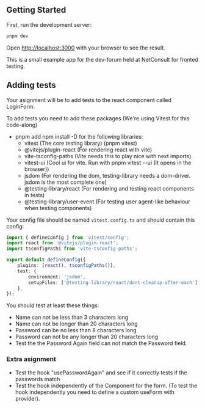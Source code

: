 ## Getting Started

First, run the development server:

```bash
pnpm dev
```

Open [http://localhost:3000](http://localhost:3000) with your browser to see the result.

This is a small example app for the dev-forum held at NetConsult for fronted testing.

## Adding tests

Your asignment will be to add tests to the react component called LoginForm.

To add tests you need to add these packages (We're using Vitest for this code-along)
- pnpm add npm install -D for the following libraries: 
    - vitest (The core testing library) (pnpm vitest)
    - @vitejs/plugin-react (For rendering react with vite)
    - vite-tsconfig-paths (Vite needs this to play nice with next imports)
    - vitest-ui (Cool ui for vite. Run with pnpm vitest --ui (It opens in the browser))
    - jsdom (For rendering the dom, testing-library needs a dom-driver. jsdom is the most complete one)
    - @testing-library/react (For rendering and testing react components in tests)
    - @testing-library/user-event (For testing user agent-like behaviour when testing components)

Your config file should be named `vitest.config.ts` and should contain this config:
```ts
import { defineConfig } from 'vitest/config';
import react from '@vitejs/plugin-react';
import tsconfigPaths from 'vite-tsconfig-paths';

export default defineConfig({
    plugins: [react(), tsconfigPaths()],
    test: {
        environment: 'jsdom',
        setupFiles: ['@testing-library/react/dont-cleanup-after-each'],
    },
});
```

You should test at least these things:

- Name can not be less than 3 characters long
- Name can not be longer than 20 characters long
- Password can be no less than 8 characters long
- Password can not be any longer than 20 characters long
- Test the the Password Again field can not match the Password field.

### Extra asignment

- Test the hook "usePasswordAgain" and see if it correctly tests if the passwords match
- Test the hook independently of the Component for the form. (To test the hook independently you need to define a custom useForm with provider).